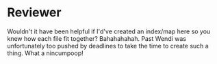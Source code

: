# Reviewer

Wouldn't it have been helpful if I'd've created an index/map here so you knew how each file fit together?
Bahahahahah. Past Wendi was unfortunately too pushed by deadlines to take the time to create such a thing. What a nincumpoop! 
